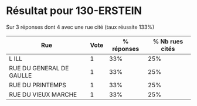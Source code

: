 # Résultat pour 130-ERSTEIN

Sur 3 réponses dont 4 avec une rue cité (taux réussite 133%)

| Rue | Vote | % réponses | % Nb rues cités|
|-----|------|------------|----------------|
| L ILL | 1 | 33% | 25%|
| RUE DU GENERAL DE GAULLE | 1 | 33% | 25%|
| RUE DU PRINTEMPS | 1 | 33% | 25%|
| RUE DU VIEUX MARCHE | 1 | 33% | 25%|
